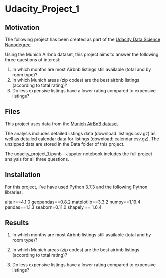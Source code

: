 # Udacity_Project_1


## Motivation

The following project has been created as part of the [Udacity Data Science Nanodegree](https://www.udacity.com/course/data-scientist-nanodegree--nd025)

Using the Munich Airbnb dataset, this project aims to answer the following three questions of interest:

1. In which months are most Airbnb listings still available (total and by room type)?
2. In which Munich areas (zip codes) are the best airbnb listings (according to total rating)?
3. Do less expensive listings have a lower rating compared to expensive listings? 


## Files

This project uses data from the [Munich AirBnB dataset](http://insideairbnb.com/get-the-data.html) 

The analysis includes detailed listings data (download: listings.csv.gz) as well as detailed calendar data for listings (download: calendar.csv.gz). The unzipped data are stored in the Data folder of this project.

The udacity_project_1.ipynb  - Jupyter notebook includes the full project analysis for all three questions.


## Installation

For this project, I've have used Python 3.7.3 and the following Python libraries:

altair==4.1.0
geopandas==0.8.2
matplotlib==3.3.2
numpy==1.19.4
pandas==1.1.3
seaborn=0.11.0
shapely == 1.6.4


## Results

1. In which months are most Airbnb listings still available (total and by room type)?

2. In which Munich areas (zip codes) are the best airbnb listings (according to total rating)?

3. Do less expensive listings have a lower rating compared to expensive listings? 

